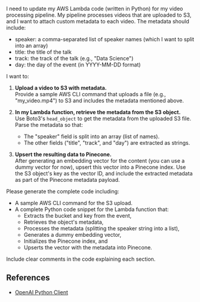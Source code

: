 I need to update my AWS Lambda code (written in Python) for my video processing pipeline. My pipeline processes videos that are uploaded to S3, and I want to attach custom metadata to each video. The metadata should include:

- speaker: a comma-separated list of speaker names (which I want to split into an array)
- title: the title of the talk
- track: the track of the talk (e.g., "Data Science")
- day: the day of the event (in YYYY-MM-DD format)

I want to:

1. **Upload a video to S3 with metadata.**  
   Provide a sample AWS CLI command that uploads a file (e.g., "my_video.mp4") to S3 and includes the metadata mentioned above.

2. **In my Lambda function, retrieve the metadata from the S3 object.**  
   Use Boto3's `head_object` to get the metadata from the uploaded S3 file. Parse the metadata so that:
   - The "speaker" field is split into an array (list of names).
   - The other fields ("title", "track", and "day") are extracted as strings.

3. **Upsert the resulting data to Pinecone.**  
   After generating an embedding vector for the content (you can use a dummy vector for now), upsert this vector into a Pinecone index. Use the S3 object's key as the vector ID, and include the extracted metadata as part of the Pinecone metadata payload.

Please generate the complete code including:
- A sample AWS CLI command for the S3 upload.
- A complete Python code snippet for the Lambda function that:
  - Extracts the bucket and key from the event,
  - Retrieves the object's metadata,
  - Processes the metadata (splitting the speaker string into a list),
  - Generates a dummy embedding vector,
  - Initializes the Pinecone index, and
  - Upserts the vector with the metadata into Pinecone.

Include clear comments in the code explaining each section.

## References
- [OpenAI Python Client](https://github.com/openai/openai-python)